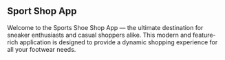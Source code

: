 ## Sport Shop App
Welcome to the Sports Shoe Shop App — the ultimate destination for sneaker enthusiasts and casual shoppers alike. This modern and feature-rich application is designed to provide a dynamic shopping experience for all your footwear needs.
